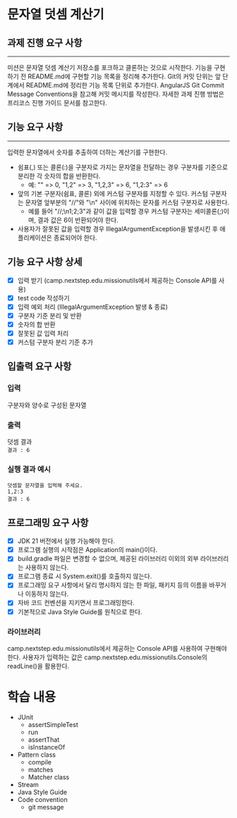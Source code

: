 # 문자열 덧셈 계산기

## 과제 진행 요구 사항

---
미션은 문자열 덧셈 계산기 저장소를 포크하고 클론하는 것으로 시작한다.
기능을 구현하기 전 README.md에 구현할 기능 목록을 정리해 추가한다.
Git의 커밋 단위는 앞 단계에서 README.md에 정리한 기능 목록 단위로 추가한다.
AngularJS Git Commit Message Conventions을 참고해 커밋 메시지를 작성한다.
자세한 과제 진행 방법은 프리코스 진행 가이드 문서를 참고한다.

## 기능 요구 사항

---
입력한 문자열에서 숫자를 추출하여 더하는 계산기를 구현한다.

- 쉼표(,) 또는 콜론(:)을 구분자로 가지는 문자열을 전달하는 경우 구분자를 기준으로 분리한 각 숫자의 합을 반환한다.
    - 예: "" => 0, "1,2" => 3, "1,2,3" => 6, "1,2:3" => 6
- 앞의 기본 구분자(쉼표, 콜론) 외에 커스텀 구분자를 지정할 수 있다. 커스텀 구분자는 문자열 앞부분의 "//"와 "\n" 사이에 위치하는 문자를 커스텀 구분자로 사용한다.
    - 예를 들어 "//;\n1;2;3"과 같이 값을 입력할 경우 커스텀 구분자는 세미콜론(;)이며, 결과 값은 6이 반환되어야 한다.
- 사용자가 잘못된 값을 입력할 경우 IllegalArgumentException을 발생시킨 후 애플리케이션은 종료되어야 한다.

## 기능 요구 사항 상세

- [X] 입력 받기 (camp.nextstep.edu.missionutils에서 제공하는 Console API를 사용)
- [X] test code 작성하기
- [X] 입력 예외 처리 (IllegalArgumentException 발생 & 종료)
- [X] 구분자 기준 분리 및 반환
- [X] 숫자의 합 반환
- [X] 잘못된 값 입력 처리
- [X] 커스텀 구분자 분리 기준 추가

## 입출력 요구 사항

### 입력

구분자와 양수로 구성된 문자열

### 출력

덧셈 결과  
`결과 : 6`

### 실행 결과 예시

```
덧셈할 문자열을 입력해 주세요.
1,2:3
결과 : 6
```

## 프로그래밍 요구 사항

- [X] JDK 21 버전에서 실행 가능해야 한다.
- [X] 프로그램 실행의 시작점은 Application의 main()이다.
- [X] build.gradle 파일은 변경할 수 없으며, 제공된 라이브러리 이외의 외부 라이브러리는 사용하지 않는다.
- [X] 프로그램 종료 시 System.exit()를 호출하지 않는다.
- [X] 프로그래밍 요구 사항에서 달리 명시하지 않는 한 파일, 패키지 등의 이름을 바꾸거나 이동하지 않는다.
- [X] 자바 코드 컨벤션을 지키면서 프로그래밍한다.
- [X] 기본적으로 Java Style Guide를 원칙으로 한다.

### 라이브러리

camp.nextstep.edu.missionutils에서 제공하는 Console API를 사용하여 구현해야 한다.
사용자가 입력하는 값은 camp.nextstep.edu.missionutils.Console의 readLine()을 활용한다.

# 학습 내용

- JUnit
    - assertSimpleTest
    - run
    - assertThat
    - isInstanceOf
- Pattern class
    - compile
    - matches
    - Matcher class
- Stream
- Java Style Guide
- Code convention
    - git message